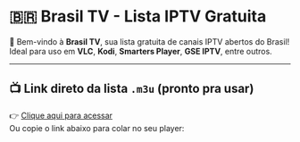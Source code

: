 # 🇧🇷 Brasil TV - Lista IPTV Gratuita

🎥 Bem-vindo à **Brasil TV**, sua lista gratuita de canais IPTV abertos do Brasil!  
Ideal para uso em **VLC**, **Kodi**, **Smarters Player**, **GSE IPTV**, entre outros.

---

## 📺 Link direto da lista `.m3u` (pronto pra usar)

👉 [Clique aqui para acessar](https://raw.githubusercontent.com/MarcosFerreira1708/brasil-tv/main/lista.m3u)  
Ou copie o link abaixo para colar no seu player:

